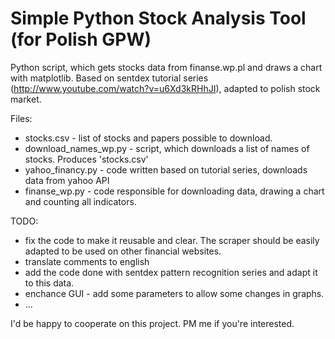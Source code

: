 Simple Python Stock Analysis Tool (for Polish GPW)
=============================

Python script, which gets stocks data from finanse.wp.pl and draws a chart with matplotlib. Based on sentdex tutorial series (http://www.youtube.com/watch?v=u6Xd3kRHhJI), adapted to polish stock market.

Files:
- stocks.csv - list of stocks and papers possible to download.
- download_names_wp.py - script, which downloads a list of names of stocks. Produces 'stocks.csv'
- yahoo_financy.py - code written based on tutorial series, downloads data from yahoo API
- finanse_wp.py - code responsible for downloading data, drawing a chart and counting all indicators.

TODO:
- fix the code to make it reusable and clear. The scraper should be easily adapted to be used on other financial websites.
- translate comments to english
- add the code done with sentdex pattern recognition series and adapt it to this data.
- enchance GUI - add some parameters to allow some changes in graphs.
- ...

I'd be happy to cooperate on this project. PM me if you're interested. 
